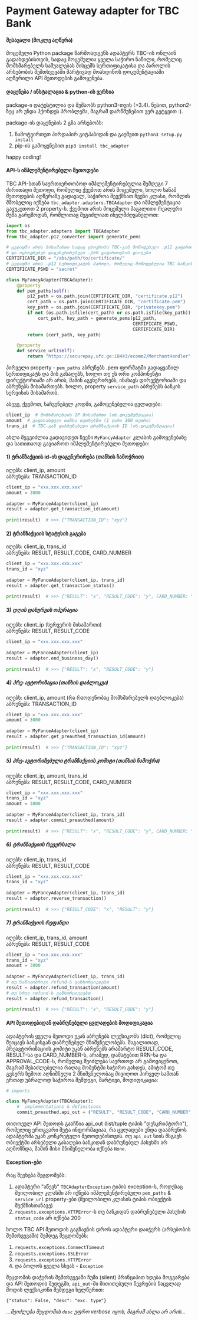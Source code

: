 # Payment Gateway adapter for TBC Bank

#### შესავალი (მოკლე აღწერა)
მოცემული Python package წარმოადგენს ადაპტერს TBC-ის ონლაინ გადახდებისთვის, სადაც მოცემულია ყველა საჭირო ნაწილი, რომელიც მომხმარებელს საშუალებას მისცემს სერთიფიკატისა და პაროლის არსებობის შემთხვევაში მარტივად მოახდინოს დოკუმენტაციაში აღწერილი API მეთოდების გამოყენება. 

#### დაყენება / ინსტალაცია & python-ის ვერსია

package-ი დატესტილია და მუშაობს python3-თვის (>3.4). წესით, python2-ზეც არ უნდა ჰქონდეს პრობლემა, მაგრამ დარწმუნებით ვერ გეტყვით :).

package-ის დაყენების 2 გზა არსებობს:

1) ჩამოტვირთეთ პირდაპირ გიტჰაბიდან და გაუშვით `python3 setup.py	install`
2) pip-ის გამოყენებით `pip3 install tbc_adapter`

happy coding!

#### API-ს იმპლემენტირებული მეთოდები
TBC API-სთან საურთიერთობოდ იმპლემენტირებულია შემდეგი 7 ძირითადი მეთოდი, რომელიც ქვემოთ არის მოცემული, ხოლო სანამ მეთოდების აღწერაზე გადავალ, საჭიროა შევქმნათ ჩვენი კლასი, რომლის მშობელიც იქნება `tbc_adapter.adapters.TBCAdapter` და იმპლემენტაცია გავუკეთოთ 2 property-ს. ქვემოთ არის მოცემული მაგალითი რეალური მუშა გარემოდან, რომლითაც შეგიძლიათ იხელმძღვანელოთ:

```python
import os
from tbc_adapter.adapters import TBCAdapter
from tbc_adapter.p12_converter import generate_pems

# ცვლადში არის მისამართი სადაც ცხოვრობს TBC-გან მოწოდებული .p12 გაფართოების ფაილი 
# და იცხოვრებენ დაგენერირებული .pem გაფართოების ფაილები
CERTIFICATE_DIR = "/abs/path/to/certificate/"
# ცვლადში არის .p12 სერთიფიკატის პაროლი, რომელიც მოწოდებულია TBC ბანკის მიერ
CERTIFICATE_PSWD = "secret"

class MyFancyAdapter(TBCAdapter):
    @property
    def pem_paths(self):
        p12_path = os.path.join(CERTIFICATE_DIR, "certificate.p12")
        cert_path = os.path.join(CERTIFICATE_DIR, "certificate.pem")
        key_path = os.path.join(CERTIFICATE_DIR, "privatekey.pem")
        if not (os.path.isfile(cert_path) or os.path.isfile(key_path)):
            cert_path, key_path = generate_pems(p12_path,
                                                CERTIFICATE_PSWD,
                                                CERTIFICATE_DIR)
        return (cert_path, key_path)

    @property
    def service_url(self):
        return "https://securepay.ufc.ge:18443/ecomm2/MerchantHandler"
```

პირველი property - `pem_paths` აბრუნებს .pem ფორმატში გადაყვანილ სერთიფიკატს და მის გასაღებს, ხოლო თუ ეს ორი კომპონენტი დირექტორიაში არ არის, მაშინ აგენერირებს, ინახავს დირექტორიაში და აბრუნებს მისამართებს. ხოლო, property `service_path` აბრუნებს ბანკის სერვისის მისამართს.

ასევე, ქვემოთ, საჩვენებელ კოდში, გამოყენებულია ცვლადები:
```python
client_ip  # მომხმარებლის IP მისამართი (იხ.დოკუმენტაცია)
amount  # გადასახდელი თანხა თეთრებში (1 ლარი 100 თეთრი)
trans_id  # TBC-გან დაბრუნებული ტრანზაქციის ID (იხ.დოკუმენტაცია)
```

ახლა შეგვიძლია გადავიდეთ ჩვენი `MyFancyAdapter` კლასის გამოყენებაზე და სათითაოდ გავიაროთ იმპლემენტირებული მეთოდები:

#### 1) ტრანზაქციის id-ის დაგენერირება (თანხის ჩამოჭრით)

იღებს: client_ip, amount   
აბრუნებს: TRANSACTION_ID

```python
client_ip = "xxx.xxx.xxx.xxx"
amount = 3000
    
adapter = MyFanceAdapter(client_ip)
result = adapter.get_transaction_id(amount)
   	
print(result)  # >>> {"TRANSACTION_ID": "xyz"}
```

#### 2) ტრანზაქციის სტატუსის გაგება

იღებს: client_ip, trans_id   
აბრუნებს: RESULT, RESULT_CODE, CARD_NUMBER

```python
client_ip = "xxx.xxx.xxx.xxx"
trans_id = "xyz"
    
adapter = MyFanceAdapter(client_ip, trans_id)
result = adapter.get_transaction_status()
   	
print(result)  # >>> {"RESULT": "x", "RESULT_CODE": "y", CARD_NUMBER: "z"}
```

##### 3) დღის დახურვის ოპერაცია

იღებს: client_ip (სერვერის მისამართი)   
აბრუნებს: RESULT, RESULT_CODE

```python
client_ip = "xxx.xxx.xxx.xxx"
    
adapter = MyFanceAdapter(client_ip)
result = adapter.end_business_day()
   	
print(result)  # >>> {"RESULT": "x", "RESULT_CODE": "y"}
```

##### 4) პრე-ავტორიზაცია (თანხის დაბლოკვა)

იღებს: client_ip, amount (რა რაოდენობაც მომხმარებელს დაებლოკება)   
აბრუნებს: TRANSACTION_ID

```python
client_ip = "xxx.xxx.xxx.xxx"
amount = 3000
    
adapter = MyFanceAdapter(client_ip)
result = adapter.get_preauthed_transaction_id(amount)
   	
print(result)  # >>> {"TRANSACTION_ID": "xyz"}
```

##### 5) პრე-ავტორიზებული ტრანზაქციის კომიტი (თანხის ჩამოჭრა)

იღებს: client_ip, amount, trans_id   
აბრუნებს: RESULT, RESULT_CODE, CARD_NUMBER

```python
client_ip = "xxx.xxx.xxx.xxx"
trans_id = "xyz"
amount = 3000
    
adapter = MyFanceAdapter(client_ip, trans_id)
result = adapter.commit_preauthed(amount)
   	
print(result)  # >>> {"RESULT": "x", "RESULT_CODE": "y", CARD_NUMBER: "z"}
```

##### 6) ტრანზაქციის რევერსალი
იღებს: client_ip, trans_id   
აბრუნებს: RESULT, RESULT_CODE

```python
client_ip = "xxx.xxx.xxx.xxx"
trans_id = "xyz"
    
adapter = MyFancyAdapter(client_ip, trans_id)
result = adapter.reverse_transaction()
    
print(result)  # >>> {"RESULT_CODE": "x", "RESULT": "y"}
```

##### 7) ტრანზაქციის რეფანდი
იღებს: client_ip, trans_id, amount   
აბრუნებს: RESULT, RESULT_CODE

```python
client_ip = "xxx.xxx.xxx.xxx"
trans_id = "xyz"
amount = 3000
    
adapter = MyFancyAdapter(client_ip, trans_id)
# თუ ნაწილობრივი refund-ს ვანხორციელებთ
result = adapter.refund_transaction(amount)
# თუ სრულ refund-ს ვანხორციელებთ
result = adapter.refund_transaction()
    
print(result)  # >>> {"RESULT": "x", "RESULT_CODE": "y"}
```

#### API მეთოდებიდან დაბრუნებული ცვლადების მოდიფიკაცია
ადაპტერის ყველა მეთოდი უკან აბრუნებს ლექსიკონს (dict), რომელიც შეიცავს ბანკისგან დაბრუნებულ მნიშვნელობებს. მაგალითად, პრეავტორიზაციის კომიტი უკან აბრუნებს არამარტო RESULT_CODE, RESULT-სა და CARD_NUMBER-ს, არამედ, დამატებით RRN-სა და APPROVAL_CODE-ს, რომელიც შეიძლება საერთოდ არ გამოვიყენოთ, მაგრამ შესაძლებელია რაღაც მომენტში საჭირო გახდეს, ამიტომ თუ გვსურს ზემოთ აღნიშნული 2 მნიშვნელობაც მივიღოთ პირველ სამთან ერთად უბრალოდ საჭიროა შემდეგი, მარტივი, მოდიფიკაცია:

```python
# imports

class MyFancyAdapter(TBCAdapter):
	#  implementations & definitions
    commit_preauthed.api_out = ("RESULT", "RESULT_CODE", "CARD_NUMBER", "RRN", "APPROVAL_CODE")
```

თითოეულ API მეთოდს გააჩნია api_out (list/tuple ტიპის "დესკრიპტორი"), რომელიც ერთგვარი მეტა ინფორმაციაა, რა ცვლადები უნდა დააბრუნოს ადაპტერმა უკან კონკრეტული მეთოდებისთვის. თუ `api_out` სიის მსგავს ობიექტში არსებული გასაღები ბანკიდან დაბრუნებულ პასუხში არ აღმოჩნდა, მაშინ მისი მნიშვნელობა იქნება `None`.

#### Exception-ები

რაც შეეხება შეცდომებს:

1) ადაპტერი "აწევს" `TBCAdapterException` ტიპის exception-ს, როდესაც შვილობილ კლასში არ იქნება იმპლემენტირებული `pem_paths` & `service_url` property-ები (შვილობილი კლასის ტიპის ობიექტის შექმნისთანავე)
2) `requests.exceptions.HTTPError`-ს თუ ბანკიდან დაბრუნებული პასუხის `status_code` არ იქნება 200

ხოლო TBC API მეთოდის გაგზავნის დროს ადაპტერი დაიჭერს (არსებობის შემთხვევაში) შემდეგ შეცდომებს:

1) `requests.exceptions.ConnectTimeout`
2) `requests.exceptions.SSLError`
3) `requests.exceptions.HTTPError`
4) და ბოლოს ყველა სხვას - `Exception`

შეცდომის დაჭერის შემთხვევაში ჩუმი (silent) პრინციპით ხდება მოგვარება და API მეთოდის შედეგში, `api_out`-ში მითითებული წევრების ნაცვლად მოდის ლექსიკონი შემდეგი ხელწერით:

`{"status": False, "desc": "exc. type"}`

<i>...შეიძლება შეცდომის `desc` უფრო verbose იყოს, მაგრამ ახლა არ არის...</i> 



